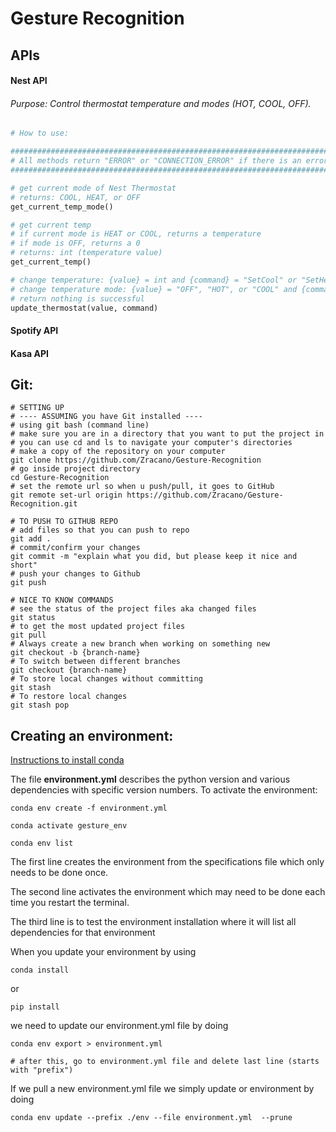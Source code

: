 # Gesture Recognition

## APIs

#### Nest API
###### Purpose: Control thermostat temperature and modes (HOT, COOL, OFF).

```python
# How to use:

#########################################################################
# All methods return "ERROR" or "CONNECTION_ERROR" if there is an error #
#########################################################################

# get current mode of Nest Thermostat
# returns: COOL, HEAT, or OFF
get_current_temp_mode()

# get current temp
# if current mode is HEAT or COOL, returns a temperature
# if mode is OFF, returns a 0
# returns: int (temperature value)
get_current_temp()

# change temperature: {value} = int and {command} = "SetCool" or "SetHeat"
# change temperature mode: {value} = "OFF", "HOT", or "COOL" and {command} = "SetMode"
# return nothing is successful
update_thermostat(value, command)
```

#### Spotify API

#### Kasa API

## Git:
```shell
# SETTING UP
# ---- ASSUMING you have Git installed ----
# using git bash (command line)
# make sure you are in a directory that you want to put the project in
# you can use cd and ls to navigate your computer's directories
# make a copy of the repository on your computer
git clone https://github.com/Zracano/Gesture-Recognition
# go inside project directory
cd Gesture-Recognition
# set the remote url so when u push/pull, it goes to GitHub
git remote set-url origin https://github.com/Zracano/Gesture-Recognition.git

# TO PUSH TO GITHUB REPO
# add files so that you can push to repo
git add .
# commit/confirm your changes
git commit -m "explain what you did, but please keep it nice and short"
# push your changes to Github
git push

# NICE TO KNOW COMMANDS
# see the status of the project files aka changed files
git status
# to get the most updated project files
git pull
# Always create a new branch when working on something new
git checkout -b {branch-name}
# To switch between different branches
git checkout {branch-name}
# To store local changes without committing
git stash 
# To restore local changes
git stash pop
```
## Creating an environment:
[Instructions to install conda](https://conda.io/projects/conda/en/latest/user-guide/install/index.html)

The file **environment.yml** describes the python version and various dependencies with specific version numbers. 
To activate the environment:

```shell
conda env create -f environment.yml

conda activate gesture_env

conda env list
```

The first line creates the environment from the specifications file which only needs to be done once. 

The second line activates the environment which may need to be done each time you restart the terminal.

The third line is to test the environment installation where it will list all dependencies for that environment

When you update your environment by using 

```shell
conda install
```

or 

```shell
pip install
```

we need to update our environment.yml file by doing
```shell
conda env export > environment.yml

# after this, go to environment.yml file and delete last line (starts with "prefix")

```

If we pull a new environment.yml file we simply update or environment by doing
```shell
conda env update --prefix ./env --file environment.yml  --prune
```


